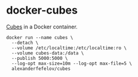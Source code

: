# docker-cubes

[Cubes](https://github.com/DataBrewery/cubes) in a Docker container.

    docker run --name cubes \
      --detach \
      --volume /etc/localtime:/etc/localtime:ro \
      --volume cubes-data:/data \
      --publish 5000:5000 \
      --log-opt max-size=10m --log-opt max-file=5 \
      alexanderfefelov/cubes
